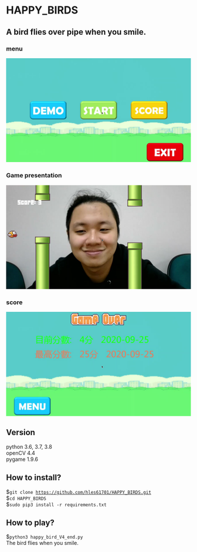 # HAPPY_BIRDS
## A bird flies over pipe  when you smile.
### menu
![image](https://github.com/hao800922/HAPPY_BIRDS/blob/master/image/HAPPY_01.jpg)
### Game presentation
![image](https://github.com/hao800922/HAPPY_BIRDS/blob/master/image/HAPPY_02.jpg)
### score
![image](https://github.com/hao800922/HAPPY_BIRDS/blob/master/image/HAPPY_03.jpg)
  
## Version  
python 3.6, 3.7, 3.8  
openCV 4.4  
pygame 1.9.6  
  
## How to install?
$<code>git clone https://github.com/hles61701/HAPPY_BIRDS.git</code>  
$<code>cd HAPPY_BIRDS</code>  
$<code>sudo pip3 install -r requirements.txt</code>  
    
## How to play?
$<code>python3 happy_bird_V4_end.py</code>  
The bird flies when you smile.
